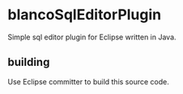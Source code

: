# blancoSqlEditorPlugin
Simple sql editor plugin for Eclipse written in Java. 

## building
Use Eclipse committer to build this source code.
